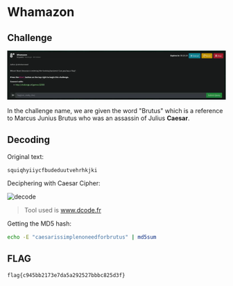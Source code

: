 # Whamazon

## Challenge

![challenge](challenge.png)

In the challenge name, we are given the word "Brutus" which is a reference to Marcus Junius Brutus who was an assassin of Julius **Caesar**.

## Decoding

Original text:

```text
squiqhyiiycfbudeduutvehrhkjki
```

Deciphering with Caesar Cipher:

![decode](decode.png)

> Tool used is www.dcode.fr

Getting the MD5 hash:

```bash
echo -E "caesarissimplenoneedforbrutus" | md5sum
```

## FLAG

```text
flag{c945bb2173e7da5a292527bbbc825d3f}
```
